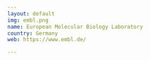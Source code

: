 ```yaml
---
layout: default
img: embl.png
name: European Molecular Biology Laboratory
country: Germany
web: https://www.embl.de/

---
```

